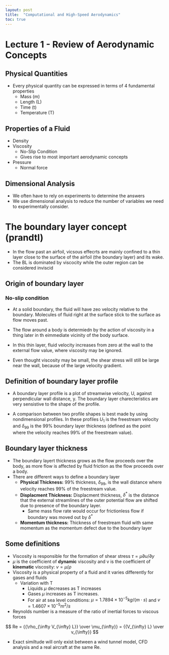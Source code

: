 ```yaml
---
layout: post
title:  "Computational and High-Speed Aerodynamics"
toc: true
---
```


# Lecture 1 - Review of Aerodynamic Concepts

## Physical Quantities

* Every physical quantity can be expressed in terms of 4 fundamental properties
	* Mass (m)
	* Length (L)
	* Time (t)
	* Temperature (T)
	

## Properties of a Fluid
* Density
* Viscosity
	* No-Slip Condition
	* Gives rise to most important aerodynamic concepts
* Pressure
	* Normal force

## Dimensional Analysis
* We often have to rely on experiments to determine the answers
* We use dimensional analysis to reduce the number of variables we need to experimentally consider.


# The boundary layer concept (prandtl)

- In the flow past an airfoil, vicsous effecrts are mainly confined to a thin layer close to the surface of the airfoil (the boundary layer) and its wake.
- The BL is dominated by viscocity while the outer region can be considered inviscid

## Origin of boundary layer

### No-slip condition

- At a solid boundary, the fluid will have zeo velocity relative to the boundary. Molecules of fluid right at the surface stick to the surface as flow moves past.

- The flow around a body is determiedn by the action of viscosity in a thing later in th eimmediate vicinity of the body surface. 

- In this thin layer, fluid velocity increases from zero at the wall to the external flow value, where viscosity may be ignored.

- Even thought viscosity may be small, the shear stress will still be large near the wall, because of the large velocity gradient.

## Definition of boundary layer profile

- A boundary layer profile is a plot of streamwise velocity, U, against perpendicular wall distance, y. The boundary layer charecteristics are very sensistive to the shape of the profile.

- A comparison between two profile shapes is best made by using nondimensional profiles. In these profiles $U_1$ is the freestream velocity and $\delta_{99}$ is the 99% boundary layer thickness (defined as the point where the velocity reaches 99% of the freestream value).

## Boundary layer thickness

- The boundary layert thickness grows as the flow proceeds over the body, as more flow is affected by fluid friction as the flow proceeds over a body.
- There are different ways to define a boundary layer
	- **Physical Thickness:** 99% thickness, $\delta_{99}$, is the wall distance where velocity reaches 99% of the freestream value.
	- **Displacment Thickness:** Displacment thickness, $\delta^*$ is the distance that the external streamlines of the outer potential flow are shifted due to presence of the boundary layer.
		- Same mass flow rate would occur for frictionless flow if boundary was moved out by $\delta^*$
	- **Momentum thickness:** Thickness of freestream fluid with same momentum as the momentum defect due to the boundary layer

## Some definitions

- Viscosity is responsible for the formation of shear stress $\tau = {\mu \partial u /\partial y}$
- $\mu$ is the coefficient of **dynamic** viscosity and v is the coefficient of **kinematic** viscosity: $v = \mu/\rho$
- Viscosity is a physical property of a fluid and it varies differently for gases and fluids
	- Variation with T 
		- Liquids $\mu$ decreases as T increases
		- Gases $\mu$ increases as T increases.
		- For air at sea level conditions: $\mu = 1.7894 \times 10^{-5} kg/(m\cdot s)$ and $v = 1.4607 \times 10^{-5} m^2/s$
- Reynolds number is a measure of the ratio of inertial forces to viscous forces

$$
Re = {{\rho_{\infty V_{\infty} L}} \over \mu_{\infty}} = {{V_{\infty} L} \over v_{\infty}}
$$

- Exact similtude will only exist between a wind tunnel model, CFD analysis and a real aircraft at the same Re.